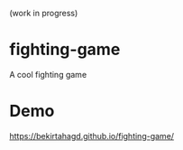 (work in progress)

# fighting-game
 A cool fighting game

# Demo
https://bekirtahagd.github.io/fighting-game/

